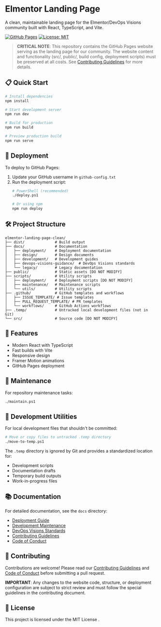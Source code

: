 # Elmentor Landing Page

A clean, maintainable landing page for the Elmentor/DevOps Visions community built with React, TypeScript, and Vite.

[![GitHub Pages](https://img.shields.io/badge/GitHub%20Pages-Active-brightgreen)](https://github.com/DevOpsVisions/elmentor-landing-page-clean)
[![License: MIT](https://img.shields.io/badge/License-MIT-yellow.svg)](https://opensource.org/licenses/MIT)

> **CRITICAL NOTE**: This repository contains the GitHub Pages website serving as the landing page for our community. The website content and functionality (src/, public/, build config, deployment scripts) must be preserved at all costs. See [Contributing Guidelines](CONTRIBUTING.md) for more details.

## 📋 Quick Start

```bash
# Install dependencies
npm install

# Start development server
npm run dev

# Build for production
npm run build

# Preview production build
npm run serve
```

## 🚀 Deployment

To deploy to GitHub Pages:

1. Update your GitHub username in `github-config.txt`
2. Run the deployment script:
   ```bash
   # PowerShell (recommended)
   ./deploy.ps1
   
   # Or using npm
   npm run deploy
   ```

## 🛠️ Project Structure

```
elmentor-landing-page-clean/
├── dist/              # Build output
├── docs/              # Documentation
│   ├── deployment/    # Deployment documentation
│   ├── design/        # Design documents
│   ├── development/   # Development guides
│   ├── devops-visions-guidance/  # DevOps Visions standards
│   └── legacy/        # Legacy documentation
├── public/            # Static assets [DO NOT MODIFY]
├── scripts/           # Utility scripts
│   ├── deployment/    # Deployment scripts [DO NOT MODIFY]
│   ├── maintenance/   # Maintenance scripts
│   └── utils/         # Utility scripts
├── .github/           # GitHub templates and workflows
│   ├── ISSUE_TEMPLATE/ # Issue templates
│   ├── PULL_REQUEST_TEMPLATE/ # PR templates
│   └── workflows/     # GitHub Actions workflows
├── .temp/             # Untracked local development files (not in Git)
└── src/               # Source code [DO NOT MODIFY]
```

## 🧩 Features

- Modern React with TypeScript
- Fast builds with Vite
- Responsive design
- Framer Motion animations
- GitHub Pages deployment

## 🧰 Maintenance

For repository maintenance tasks:

```bash
./maintain.ps1
```

## 🔧 Development Utilities

For local development files that shouldn't be committed:

```bash
# Move or copy files to untracked .temp directory
./move-to-temp.ps1
```

The `.temp` directory is ignored by Git and provides a standardized location for:
- Development scripts
- Documentation drafts
- Temporary build outputs
- Work-in-progress files

## 📚 Documentation

For detailed documentation, see the `docs` directory:

- [Deployment Guide](docs/deployment/README.md)
- [Development Maintenance](docs/development/maintenance.md)
- [DevOps Visions Standards](docs/devops-visions-guidance/standards-and-conventions.md)
- [Contributing Guidelines](CONTRIBUTING.md)
- [Code of Conduct](CODE_OF_CONDUCT.md)

## 🤝 Contributing

Contributions are welcome! Please read our [Contributing Guidelines](CONTRIBUTING.md) and [Code of Conduct](CODE_OF_CONDUCT.md) before submitting a pull request.

**IMPORTANT**: Any changes to the website code, structure, or deployment configuration are subject to strict review and must follow the special guidelines in the contributing document.

## 📄 License

This project is licensed under the MIT License .

